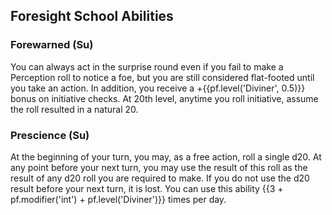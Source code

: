 ## **Foresight School Abilities**

### **Forewarned** (Su)

You can always act in the surprise round even if you fail to make a Perception roll to notice a foe, but you are still considered flat-footed until you take an action. In addition, you receive a +{{pf.level('Diviner', 0.5)}} bonus on initiative checks. At 20th level, anytime you roll initiative, assume the roll resulted in a natural 20.

### **Prescience** (Su)

At the beginning of your turn, you may, as a free action, roll a single d20. At any point before your next turn, you may use the result of this roll as the result of any d20 roll you are required to make. If you do not use the d20 result before your next turn, it is lost. You can use this ability {{3 + pf.modifier('int') + pf.level('Diviner')}} times per day.